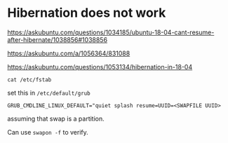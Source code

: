 # Hibernation does not work

https://askubuntu.com/questions/1034185/ubuntu-18-04-cant-resume-after-hibernate/1038856#1038856

https://askubuntu.com/a/1056364/831088

https://askubuntu.com/questions/1053134/hibernation-in-18-04

```
cat /etc/fstab
```

set this in `/etc/default/grub`
```
GRUB_CMDLINE_LINUX_DEFAULT="quiet splash resume=UUID=<SWAPFILE UUID>
```

assuming that swap is a partition.

Can use `swapon -f` to verify.


